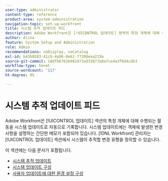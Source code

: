 ```yaml
---
user-type: administrator
content-type: reference
product-area: system-administration
navigation-topic: set-up-workfront
title: 시스템 추적 업데이트 피드
description: Adobe Workfront은 [!UICONTROL 업데이트] 영역의 특정 개체에 대해 수행되는 활동을 기록합니다. 시스템 업데이트에는 객체에 발생한 변경 사항을 설명하는 간단한 메모가 포함되어 있습니다. [!DNL Workfront] 관리자는 [!UICONTROL 업데이트] 섹션에서 시스템이 추적할 변경 유형을 정의할 수 있습니다.
author: Alina
feature: System Setup and Administration
role: Admin
recommendations: noDisplay, noCatalog
exl-id: b43b8583-41cb-4a96-8e61-77208eaa219a
source-git-commit: 18dfb67626982d73ad33871b8afce4a3f0d4cdb3
workflow-type: tm+mt
source-wordcount: '117'
ht-degree: 0%

---
```


# 시스템 추적 업데이트 피드

<!--Audited: April, 2024-->

Adobe Workfront은 [!UICONTROL 업데이트] 섹션의 특정 개체에 대해 수행되는 활동을 시스템 업데이트로 자동으로 기록합니다. 시스템 업데이트에는 객체에 발생한 변경 사항을 설명하는 간단한 메모가 포함되어 있습니다. [!DNL Workfront] 관리자는 [!UICONTROL 업데이트] 섹션에서 시스템이 추적할 변경 유형을 정의할 수 있습니다.

이 섹션에는 다음 문서가 포함됩니다.

* [시스템 추적 업데이트](../../../administration-and-setup/set-up-workfront/system-tracked-update-feeds/system-tracked-update-feeds.md)
* [시스템 업데이트 구성](../../../administration-and-setup/set-up-workfront/system-tracked-update-feeds/configure-system-updates.md)
* [사용자 업데이트에 대한 환경 설정 구성](../../../administration-and-setup/set-up-workfront/system-tracked-update-feeds/configure-preferences-user-updates.md)
